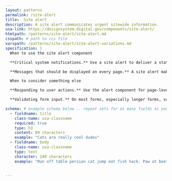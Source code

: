 ```yaml
---
layout: patterns
permalink: /site-alert
title:  Site alert
description: A site alert communicates urgent sitewide information.
usa-link: https://designsystem.digital.gov/components/site-alert/
htmlpath: /patterns/site-alert/site-alert.md
csspath: # path to ccs file
varspath: /patterns/site-alert/site-alert-variations.md
specification: |
  When to use the site alert component

  **Critical system notifications.** Use a site alert to deliver a static system status update, such as notices about unavailable services or content. Site alerts should appear by default and not in response to an action.

  **Messages that should be displayed on every page.** A site alert makes critical information obvious and findable on every page.

  When to consider something else

  **Responding to user actions.** Use the alert component for page-level validation messages (like error messages on a form) or to inform a user that a task was completed successfully.

  **Validating form input.** On most forms, especially longer forms, validation messages should appear inline with error messages at the top of the form.

schema: # example schema below .. repeat sets for as many fields as you have
  - fieldname: title
    class-name: usa-classname
    required: true
    type: h3
    content: 80 characters
    example: "Cats are really cool dudes"
  - fieldname: body
    class-name: usa-classname
    type: text
    character: 140 characters
    example: "Run off table persian cat jump eat fish hack. Paw at beetle and eat it before it gets away demand"


---
```

<!--- if extra information is needed for this pattern, write here in Markdown. -->
<!--- to learn markdown format go to https://docs.github.com/en/github/writing-on-github/basic-writing-and-formatting-syntax -->


